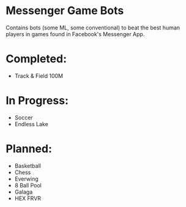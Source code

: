 # Messenger Game Bots

Contains bots (some ML, some conventional) to beat the best human players in games found in Facebook's Messenger App.

# Completed:
- Track & Field 100M

# In Progress:
- Soccer
- Endless Lake

# Planned:
- Basketball
- Chess
- Everwing
- 8 Ball Pool
- Galaga
- HEX FRVR